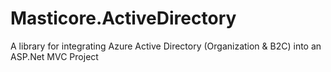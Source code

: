 # Masticore.ActiveDirectory
A library for integrating Azure Active Directory (Organization &amp; B2C) into an ASP.Net MVC Project
